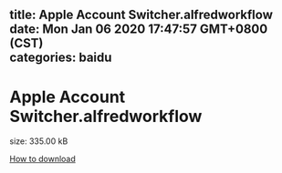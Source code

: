 
title: Apple Account Switcher.alfredworkflow
date: Mon Jan 06 2020 17:47:57 GMT+0800 (CST)    
categories: baidu
---

# Apple Account Switcher.alfredworkflow
size: 335.00 kB
 
 

[How to download](https://bpcam.bemobtrk.com/go/2ceec3aa-1ca2-46d6-b9ff-aaa5c184517c?jno=3957)